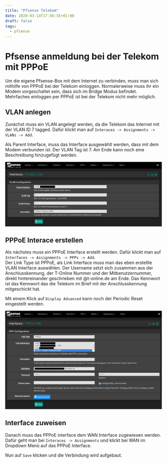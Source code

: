```yaml
---
title: "Pfsense Telekom"
date: 2020-03-14T17:56:55+01:00
draft: false
tags:
  - pfsense
---
```


# Pfsense anmeldung bei der Telekom mit PPPoE

Um die eigene Pfsense-Box mit dem Internet zu verbinden, muss man sich
mithilfe von PPPoE bei der Telekom einloggen. Normalerweise muss ihr ein
Modem vorgeschaltet sein, dass sich im Bridge Modus befindet. Mehrfaches
einloggen per PPPoE ist bei der Telekom nicht mehr möglich.

## VLAN anlegen

Zunächst muss ein VLAN angelegt werden, da die Telekom das Internet mit
der VLAN ID 7 tagged. Dafür klickt man auf
`Interaces -> Assignments -> VLANs -> Add`.

Als Parent Interface, muss das Interface ausgewählt werden, dass mit dem
Modem verbunden ist. Der VLAN Tag ist 7. Am Ende kann noch eine
Beschreibung hinzugefügt werden.

![VLAN Erstellung](/resources/_gen/images/vlan.png)

## PPPoE Interace erstellen

Als nächstes muss ein PPPoE Interface erstellt werden. Dafür klickt man
auf `Interfaces -> Assignments -> PPPs -> Add`.\
Der Link Type ist PPPoE, als Link Interface muss man das eben erstellte
VLAN Interface auswählen. Der Username setzt sich zusammen aus der
Anschlusskennung, der T-Online Nummer und der Mitbenutzernummer, direkt
hintereinander geschrieben mit \@t-online.de am Ende. Das Kennwort ist
das Kennwort das die Telekom im Brief mit der Anschlusskennung
mitgeschickt hat.

Mit einem Klick auf `Display Advanced` kann noch der Periodic Reset
eingestellt werden.

![PPPoE Erstellung](/resources/_gen/images/pppoe.png)

## Interface zuweisen

Danach muss das PPPoE interface dem WAN Interface zugewiesen werden.
Dafür geht man bei `Interaces -> Assignments` und klickt bei WAN im
Dropdown Menü auf das PPPoE Interface.

Nun auf `Save` klicken und die Verbindung wird aufgebaut.
